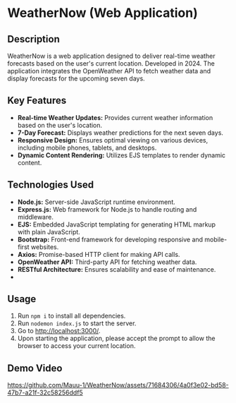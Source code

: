 # WeatherNow (Web Application)

## Description
WeatherNow is a web application designed to deliver real-time weather forecasts based on the user's current location. Developed in 2024. The application integrates the OpenWeather API to fetch weather data and display forecasts for the upcoming seven days.

## Key Features
- **Real-time Weather Updates:** Provides current weather information based on the user's location.
- **7-Day Forecast:** Displays weather predictions for the next seven days.
- **Responsive Design:** Ensures optimal viewing on various devices, including mobile phones, tablets, and desktops.
- **Dynamic Content Rendering:** Utilizes EJS templates to render dynamic content.

## Technologies Used
- **Node.js:** Server-side JavaScript runtime environment.
- **Express.js:** Web framework for Node.js to handle routing and middleware.
- **EJS:** Embedded JavaScript templating for generating HTML markup with plain JavaScript.
- **Bootstrap:** Front-end framework for developing responsive and mobile-first websites.
- **Axios:** Promise-based HTTP client for making API calls.
- **OpenWeather API:** Third-party API for fetching weather data.
- **RESTful Architecture:** Ensures scalability and ease of maintenance.
- 
## Usage
1. Run `npm i` to install all dependencies.
2. Run `nodemon index.js` to start the server.
3. Go to [http://localhost:3000/](http://localhost:3000/).
4. Upon starting the application, please accept the prompt to allow the browser to access your current location.

## Demo Video
https://github.com/Mauu-1/WeatherNow/assets/71684306/4a0f3e02-bd58-47b7-a21f-32c58256ddf5

